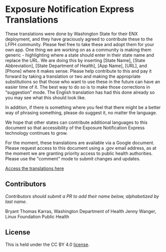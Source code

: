 # Exposure Notification Express Translations

These translations were done by Washington State for their ENX deployment, and they have graciously agreed to contribute these to the LFPH community. Please feel free to take these and adopt them for your own app. One thing we are working on as a community is making them generic - highlighting where a state should enter in their state name and replace the URL. We are doing this by inserting [State Name], [State Abbreviation], [State Department of Health], [App Name], [URL], and [Phone] where it makes sense. Please help contribute to this and pay it forward by taking a translation or two and making the appropriate substitutions so that those who want to use these in the future can have an easier time of it. The best way to do so is to make those corrections in “suggestion” mode. The English translation has had this done already so you may see what this should look like. 

In addition, if there is something where you feel that there might be a better way of phrasing something, please do suggest it, no matter the language. 

We hope that other states can contribute additional languages to this document so that accessibility of the Exposure Notification Express technology continues to grow.

For the moment, these translations are available via a Google document. Please request access to this document using a .gov email address, as at the moment we are granting priority access to public health authorities. Please use the "comment" mode to submit changes and updates.

[Access the translations here](https://docs.google.com/document/d/1Rrz98wySceDbApC-zMlKZ_xY0COkWuKL/edit)


## Contributors

_Contributors should submit a PR to add their name below, alphabetized by last name._

Bryant Thomas Karras, Washington Department of Health
Jenny Wanger, Linux Foundation Public Health

## License

This is held under the CC BY 4.0 [license](/license.md).
